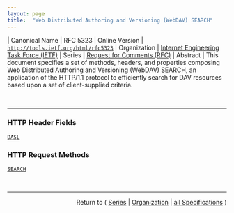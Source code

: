 ```yaml
---
layout: page
title:  "Web Distributed Authoring and Versioning (WebDAV) SEARCH"
---
```


| Canonical Name | RFC 5323
| Online Version | [`http://tools.ietf.org/html/rfc5323`](http://tools.ietf.org/html/rfc5323)
| Organization | [Internet Engineering Task Force (IETF)](..)
| Series | [Request for Comments (RFC)](.)
| Abstract | This document specifies a set of methods, headers, and properties composing Web Distributed Authoring and Versioning (WebDAV) SEARCH, an application of the HTTP/1.1 protocol to efficiently search for DAV resources based upon a set of client-supplied criteria.

<br/>
<hr/>

### HTTP Header Fields

[`DASL`](/concepts/http-header/DASL "The DASL response header indicates server support for query grammars in the OPTIONS method. The value is a list of URIs that indicate the types of supported grammars. Note that although the URIs can be used to identify each supported search grammar, there is not necessarily a direct relationship between the URI and the XML element name that can be used in XML based SEARCH requests (the element name itself is identified by its namespace name (a URI reference) and the element's local name).")

### HTTP Request Methods

[`SEARCH`](/concepts/http-method/SEARCH "The client invokes the SEARCH method to initiate a server-side search. The body of the request defines the query. The server MUST emit an entity matching the WebDAV multistatus format.")



<br/>
<hr/>

<p style="text-align: right">Return to ( <a href="./">Series</a> | <a href="../">Organization</a> | <a href="../../">all Specifications</a> )</p>
